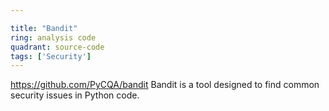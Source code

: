 ```yaml
---

title: "Bandit"
ring: analysis code
quadrant: source-code
tags: ['Security']
---
```

https://github.com/PyCQA/bandit
Bandit is a tool designed to find common security issues in Python code.
